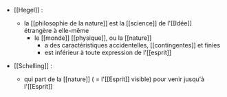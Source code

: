 - [[Hegel]] :
	- la [[philosophie de la nature]] est la [[science]] de l'[[Idée]] étrangère à elle-même
	    - le [[monde]] [[physique]], ou la [[nature]]
	      - a des caractéristiques accidentelles, [[contingentes]] et finies
	      - est inférieur à toute expression de l'[[esprit]]

- [[Schelling]] :
	- qui part de la [[nature]] ( = l'[[Esprit]] visible) pour venir jusqu'à l'[[Esprit]]